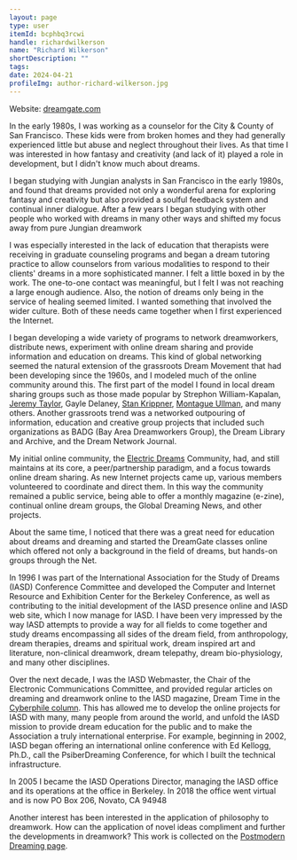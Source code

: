 ```yaml
---
layout: page
type: user
itemId: bcphbq3rcwi
handle: richardwilkerson
name: "Richard Wilkerson"
shortDescription: ""
tags:
date: 2024-04-21
profileImg: author-richard-wilkerson.jpg
---
```


Website: [dreamgate.com](http://dreamgate.com/)

In the early 1980s, I was working as a counselor for the City & County of San Francisco. These kids were from broken homes and they had generally experienced little but abuse and neglect throughout their lives. As that time I was interested in how fantasy and creativity (and lack of it) played a role in development, but I didn't know much about dreams.

I began studying with Jungian analysts in San Francisco in the early 1980s, and found that dreams provided not only a wonderful arena for exploring fantasy and creativity but also provided a soulful feedback system and continual inner dialogue. After a few years I began studying with other people who worked with dreams in many other ways and shifted my focus away from pure Jungian dreamwork

I was especially interested in the lack of education that therapists were receiving in graduate counseling programs and began a dream tutoring practice to allow counselors from various modalities to respond to their clients' dreams in a more sophisticated manner. I felt a little boxed in by the work. The one-to-one contact was meaningful, but I felt I was not reaching a large enough audience. Also, the notion of dreams only being in the service of healing seemed limited. I wanted something that involved the wider culture. Both of these needs came together when I first experienced the Internet.

I began developing a wide variety of programs to network dreamworkers, distribute news, experiment with online dream sharing and provide information and education on dreams. This kind of global networking seemed the natural extension of the grassroots Dream Movement that had been developing since the 1960s, and I modeled much of the online community around this. The first part of the model I found in local dream sharing groups such as those made popular by Strephon William-Kapalan, [Jeremy Taylor](../@jeremytaylor), Gayle Delaney, [Stan Krippner](../@stanleykrippner), [Montague Ullman](../@montagueullman), and many others. Another grassroots trend was a networked outpouring of information, education and creative group projects that included such organizations as BADG (Bay Area Dreamworkers Group), the Dream Library and Archive, and the Dream Network Journal.

My initial online community, the [Electric Dreams](http://www.dreamgate.com/ed/) Community, had, and still maintains at its core, a peer/partnership paradigm, and a focus towards online dream sharing. As new Internet projects came up, various members volunteered to coordinate and direct them. In this way the community remained a public service, being able to offer a monthly magazine (e-zine), continual online dream groups, the Global Dreaming News, and other projects.

About the same time, I noticed that there was a great need for education about dreams and dreaming and started the DreamGate classes online which offered not only a background in the field of dreams, but hands-on groups through the Net.

In 1996 I was part of the International Association for the Study of Dreams (IASD) Conference Committee and developed the Computer and Internet Resource and Exhibition Center for the Berkeley Conference, as well as contributing to the initial development of the IASD presence online and IASD web site, which I now manage for IASD. I have been very impressed by the way IASD attempts to provide a way for all fields to come together and study dreams encompassing all sides of the dream field, from anthropology, dream therapies, dreams and spiritual work, dream inspired art and literature, non-clinical dreamwork, dream telepathy, dream bio-physiology, and many other disciplines.

Over the next decade, I was the IASD Webmaster, the Chair of the Electronic Communications Committee, and provided regular articles on dreaming and dreamwork online to the IASD magazine, Dream Time in the [Cyberphile column](http://www.dreamgate.com/dream/cyberphile/). This has allowed me to develop the online projects for IASD with many, many people from around the world, and unfold the IASD mission to provide dream education for the public and to make the Association a truly international enterprise. For example, beginning in 2002, IASD began offering an international online conference with Ed Kellogg, Ph.D., call the PsiberDreaming Conference, for which I built the technical infrastructure.

In 2005 I became the IASD Operations Director, managing the IASD office and its operations at the office in Berkeley. In 2018 the office went virtual and is now PO Box 206, Novato, CA 94948

Another interest has been interested in the application of philosophy to dreamwork. How can the application of novel ideas compliment and further the developments in dreamwork?
This work is collected on the [Postmodern Dreaming page](http://www.dreamgate.com/pomo/).
